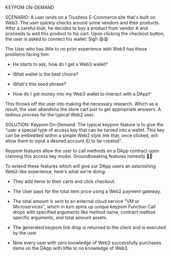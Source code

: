 KEYPOM ON-DEMAND

SCENARIO: A user lands on a Trustless E-Commerce site that's built on Web3. The user quickly checks around some vendors and their products. After a careful look, he decides to buy a product from vendor A and proceeds to add this product to his cart. Upon clicking the checkout button, the user is asked to connect his wallet: Sigh 😩😩

The User who has little to no prior experience with Web3 has these problems facing him:

-   He starts to ask, how do I get a Web3 wallet?

-   What wallet is the best choice?

-   What's this seed phrase?

-   How do I get money into my Web3 wallet to interact with a DApp?

This throws off the user into making the necessary research. Which as a result, the user abandons the store cart just to get appropriate answers. A tedious process for the typical Web2 user.

SOLUTION:  Keypom On-Demand. The typical keypom feature is to give the "user a special type of access key that can be turned into a wallet. This key can be embedded within a simple Web2 style link that, once clicked, will allow them to input a desired account ID to be created".

Keypom features allow the user to call methods on a DApp contract upon claiming this access key model. Groundbreaking features honestly 🚀🙌

To extend these features which will give our DApp users an astonishing Web2-like experience, here's what we're doing:

-   They add items to their carts and click checkout.

-   The User pays for the total item price using a Web2 payment gateway.

-   The total amount is sent to an external cloud service "VM or Microservices", which in turn spins up unique keypom Function Call drops with specified arguments like method name, contract method specific arguments, and total amount assets.

-   The generated keypom link drop is returned to the client and is executed by the user.

-   Now every user with zero knowledge of Web3 successfully purchases items on the DApp with little to no knowledge of Web3.